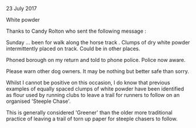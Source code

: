 23 July 2017

White powder

Thanks to Candy Rolton who sent the following message :

Sunday ... been for walk along the horse track . Clumps of dry white powder intermittently placed on track. Could be in other places.

Phoned borough on my return and told to phone police. Police now aware.

Please warn other dog owners. It may be nothing but better safe than sorry.

Whilst I cannot be positive on this occasion, I do know that previous examples of equally spaced clumps of white powder have been identified as flour used by running clubs to leave a trail for runners to follow on an organised 'Steeple Chase'.

This is generally considered 'Greener' than the older more traditional practice of leaving a trail of torn up paper for steeple chasers to follow.
